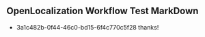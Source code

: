 ## OpenLocalization Workflow Test MarkDown
* 3a1c482b-0f44-46c0-bd15-6f4c770c5f28 
thanks!<!--HONumber=Mar16_HO2-->
